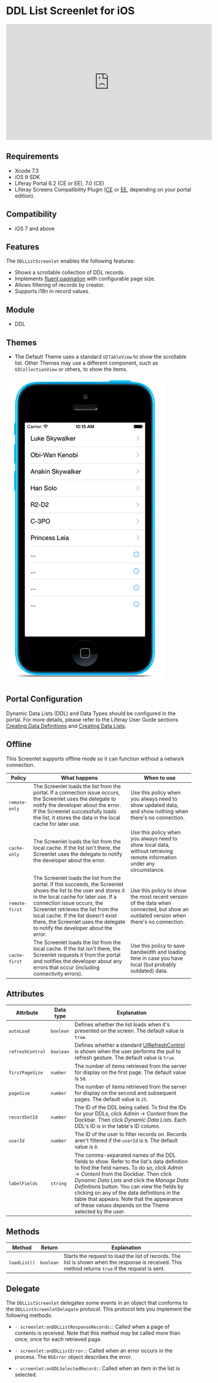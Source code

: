 # DDL List Screenlet for iOS [](id=ddllistscreenlet-for-ios)

<iframe width="560" height="315" src="https://www.youtube.com/embed/O28qAvrumqQ" frameborder="0" allowfullscreen></iframe>

## Requirements [](id=requirements)

- Xcode 7.3
- iOS 9 SDK
- Liferay Portal 6.2 (CE or EE), 7.0 (CE) 
- Liferay Screens Compatibility Plugin
  ([CE](http://www.liferay.com/marketplace/-/mp/application/54365664) or 
  [EE](http://www.liferay.com/marketplace/-/mp/application/54369726), 
  depending on your portal edition). 

## Compatibility [](id=compatibility)

- iOS 7 and above

## Features [](id=features)

The `DDLListScreenlet` enables the following features:

- Shows a scrollable collection of DDL records.
- Implements [fluent pagination](http://www.iosnomad.com/blog/2014/4/21/fluent-pagination) 
  with configurable page size.
- Allows filtering of records by creator.
- Supports i18n in record values.

## Module [](id=module)

- DDL

## Themes [](id=themes)

- The Default Theme uses a standard `UITableView` to show the scrollable list. 
  Other Themes may use a different component, such as `UICollectionView` or 
  others, to show the items.

![The `DDLListScreenlet` using the Default (`default`) Theme.](../../images/screens-ios-ddllist.png)

## Portal Configuration [](id=portal-configuration)

Dynamic Data Lists (DDL) and Data Types should be configured in the portal. For
more details, please refer to the Liferay User Guide sections 
[Creating Data Definitions](/discover/portal/-/knowledge_base/7-0/creating-data-definitions) 
and 
[Creating Data Lists](/discover/portal/-/knowledge_base/7-0/creating-data-lists). 

## Offline [](id=offline)

This Screenlet supports offline mode so it can function without a network 
connection. 

| Policy | What happens | When to use |
|--------|--------------|-------------|
| `remote-only` | The Screenlet loads the list from the portal. If a connection issue occurs, the Screenlet uses the delegate to notify the developer about the error. If the Screenlet successfully loads the list, it stores the data in the local cache for later use. | Use this policy when you always need to show updated data, and show nothing when there's no connection. |
| `cache-only` | The Screenlet loads the list from the local cache. If the list isn't there, the Screenlet uses the delegate to notify the developer about the error. | Use this policy when you always need to show local data, without retrieving remote information under any circumstance. |
| `remote-first` | The Screenlet loads the list from the portal. If this succeeds, the Screenlet shows the list to the user and stores it in the local cache for later use. If a connection issue occurs, the Screenlet retrieves the list from the local cache. If the list doesn't exist there, the Screenlet uses the delegate to notify the developer about the error. | Use this policy to show the most recent version of the data when connected, but show an outdated version when there's no connection. |
| `cache-first` | The Screenlet loads the list from the local cache. If the list isn't there, the Screenlet requests it from the portal and notifies the developer about any errors that occur (including connectivity errors). | Use this policy to save bandwidth and loading time in case you have local (but probably outdated) data. |

## Attributes [](id=attributes)

| Attribute | Data type | Explanation |
|-----------|-----------|-------------| 
| `autoLoad` | `boolean` | Defines whether the list loads when it's presented on the screen. The default value is `true`. |
| `refreshControl` | `boolean` | Defines whether a standard [UIRefreshControl](https://developer.apple.com/library/ios/documentation/UIKit/Reference/UIRefreshControl_class/) is shown when the user performs the pull to refresh gesture. The default value is `true`. |
| `firstPageSize` | `number` | The number of items retrieved from the server for display on the first page. The default value is `50`. |
| `pageSize` | `number` | The number of items retrieved from the server for display on the second and subsequent pages. The default value is `25`. |
| `recordSetId` | `number` | The ID of the DDL being called. To find the IDs for your DDLs, click *Admin* &rarr; *Content* from the Dockbar. Then click *Dynamic Data Lists*. Each DDL's ID is in the table's ID column. |
| `userId` | `number` | The ID of the user to filter records on. Records aren't filtered if the `userId` is `0`. The default value is `0`. |
| `labelFields` | `string` | The comma-separated names of the DDL fields to show. Refer to the list's data definition to find the field names. To do so, click *Admin* &rarr; *Content* from the Dockbar. Then click *Dynamic Data Lists* and click the *Manage Data Definitions* button. You can view the fields by clicking on any of the data definitions in the table that appears. Note that the appearance of these values depends on the Theme selected by the user. |

## Methods [](id=methods)

| Method | Return | Explanation |
|-----------|-----------|-------------| 
|  `loadList()` | `boolean` | Starts the request to load the list of records. The list is shown when the response is received. This method returns `true` if the request is sent. |

## Delegate [](id=delegate)

The `DDLListScreenlet` delegates some events in an object that conforms to the 
`DDLListScreenletDelegate` protocol. This protocol lets you implement the 
following methods:

- `- screenlet:onDDLListResponseRecords:`: Called when a page of contents is 
  received. Note that this method may be called more than once; once for each 
  retrieved page.

- `- screenlet:onDDLListError:`: Called when an error occurs in the process. The 
  `NSError` object describes the error.

- `- screenlet:onDDLSelectedRecord:`: Called when an item in the list is 
  selected.
